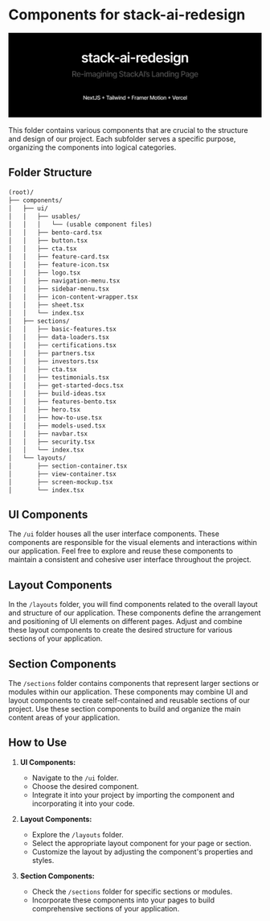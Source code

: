 # Components for stack-ai-redesign

![components-banner](../public/github/github-banner.png)

This folder contains various components that are crucial to the structure and design of our project. Each subfolder serves a specific purpose, organizing the components into logical categories.

## Folder Structure

```
(root)/
├── components/
│   ├── ui/
│   │   ├── usables/
│   │   │   └── (usable component files)
│   │   ├── bento-card.tsx
│   │   ├── button.tsx
│   │   ├── cta.tsx
│   │   ├── feature-card.tsx
│   │   ├── feature-icon.tsx
│   │   ├── logo.tsx
│   │   ├── navigation-menu.tsx
│   │   ├── sidebar-menu.tsx
│   │   ├── icon-content-wrapper.tsx
│   │   ├── sheet.tsx
│   │   └── index.tsx
│   ├── sections/
│   │   ├── basic-features.tsx
│   │   ├── data-loaders.tsx
│   │   ├── certifications.tsx
│   │   ├── partners.tsx
│   │   ├── investors.tsx
│   │   ├── cta.tsx
│   │   ├── testimonials.tsx
│   │   ├── get-started-docs.tsx
│   │   ├── build-ideas.tsx
│   │   ├── features-bento.tsx
│   │   ├── hero.tsx
│   │   ├── how-to-use.tsx
│   │   ├── models-used.tsx
│   │   ├── navbar.tsx
│   │   ├── security.tsx
│   │   └── index.tsx
│   └── layouts/
│       ├── section-container.tsx
│       ├── view-container.tsx
│       ├── screen-mockup.tsx
│       └── index.tsx
```

## UI Components

The `/ui` folder houses all the user interface components. These components are responsible for the visual elements and interactions within our application. Feel free to explore and reuse these components to maintain a consistent and cohesive user interface throughout the project.

## Layout Components

In the `/layouts` folder, you will find components related to the overall layout and structure of our application. These components define the arrangement and positioning of UI elements on different pages. Adjust and combine these layout components to create the desired structure for various sections of your application.

## Section Components

The `/sections` folder contains components that represent larger sections or modules within our application. These components may combine UI and layout components to create self-contained and reusable sections of our project. Use these section components to build and organize the main content areas of your application.

## How to Use

1. **UI Components:**

   - Navigate to the `/ui` folder.
   - Choose the desired component.
   - Integrate it into your project by importing the component and incorporating it into your code.

2. **Layout Components:**

   - Explore the `/layouts` folder.
   - Select the appropriate layout component for your page or section.
   - Customize the layout by adjusting the component's properties and styles.

3. **Section Components:**
   - Check the `/sections` folder for specific sections or modules.
   - Incorporate these components into your pages to build comprehensive sections of your application.
